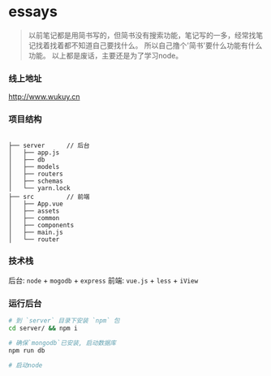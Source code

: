 # essays

>以前笔记都是用简书写的，但简书没有搜索功能，笔记写的一多，经常找笔记找着找着都不知道自己要找什么。
>所以自己撸个'简书'要什么功能有什么功能。
>以上都是废话，主要还是为了学习node。

### 线上地址
http://www.wukuy.cn

### 项目结构
```

├── server		// 后台
│   ├── app.js
│   ├── db
│   ├── models
│   ├── routers
│   ├── schemas
│   └── yarn.lock
├── src			// 前端
│   ├── App.vue
│   ├── assets
│   ├── common
│   ├── components
│   ├── main.js
│   └── router
```

### 技术栈
后台: `node` +  `mogodb` + `express`
前端: `vue.js` + `less` + `iView`

### 运行后台
```bash
# 到 `server` 目录下安装 `npm` 包
cd server/ && npm i

# 确保`mongodb`已安装, 启动数据库
npm run db

# 启动node 
